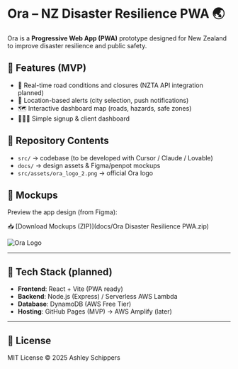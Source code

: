 # Ora – NZ Disaster Resilience PWA 🌏

Ora is a **Progressive Web App (PWA)** prototype designed for New Zealand to improve disaster resilience and public safety.  

## 🚀 Features (MVP)
- 📍 Real-time road conditions and closures (NZTA API integration planned)  
- 📢 Location-based alerts (city selection, push notifications)  
- 🗺️ Interactive dashboard map (roads, hazards, safe zones)  
- 🧑‍🤝‍🧑 Simple signup & client dashboard  

## 📂 Repository Contents
- `src/` → codebase (to be developed with Cursor / Claude / Lovable)  
- `docs/` → design assets & Figma/penpot mockups  
- `src/assets/ora_logo_2.png` → official Ora logo  

## 📸 Mockups
Preview the app design (from Figma):  

📥 [Download Mockups (ZIP)](docs/Ora Disaster Resilience PWA.zip)  

![Ora Logo](src/assets/ora_logo_2.png)

---

## 🔧 Tech Stack (planned)
- **Frontend**: React + Vite (PWA ready)  
- **Backend**: Node.js (Express) / Serverless AWS Lambda  
- **Database**: DynamoDB (AWS Free Tier)  
- **Hosting**: GitHub Pages (MVP) → AWS Amplify (later)  

---

## 📜 License
MIT License © 2025 Ashley Schippers
